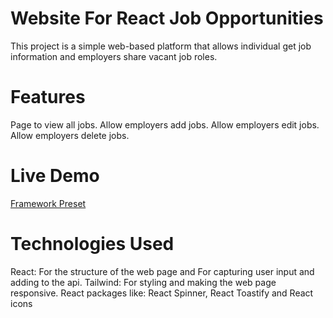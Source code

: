 # Website For React Job Opportunities
This project is a simple web-based platform that allows individual get job information and employers share vacant job roles. 

# Features
Page to view all jobs.
Allow employers add jobs.
Allow employers edit jobs.
Allow employers delete jobs.

# Live Demo
[Framework Preset](https://react-jobs-6cxn.vercel.app/)

# Technologies Used
React: For the structure of the web page and For capturing user input and adding to the api.
Tailwind: For styling and making the web page responsive.
React packages like: React Spinner, React Toastify and React icons
